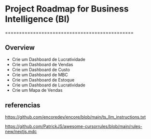 # Project Roadmap for Business Intelligence (BI)

==============================================

## Overview

- Crie um Dashboard de Lucratividade
- Crie um Dashboard de Vendas
- Crie um Dashboard de Custo
- Crie um Dashboard de MBC
- Crie um Dashboard de Estoque
- Crie um Dashboard de Lucratividade
- Crie um Mapa de Vendas

## referencias

https://github.com/encoredev/encore/blob/main/ts_llm_instructions.txt

https://github.com/PatrickJS/awesome-cursorrules/blob/main/rules-new/nextjs.mdc
